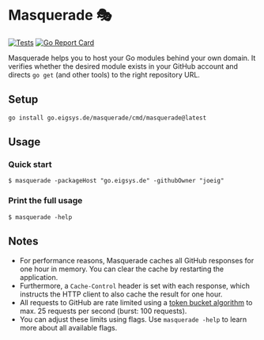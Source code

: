 # Masquerade 🎭

[![Tests](https://github.com/joeig/masquerade/workflows/Tests/badge.svg)](https://github.com/joeig/masquerade/actions)
[![Go Report Card](https://goreportcard.com/badge/go.eigsys.de/masquerade)](https://goreportcard.com/report/go.eigsys.de/masquerade)

Masquerade helps you to host your Go modules behind your own domain.
It verifies whether the desired module exists in your GitHub account and directs `go get` (and other tools) to the right repository URL.

## Setup

    go install go.eigsys.de/masquerade/cmd/masquerade@latest

## Usage

### Quick start

    $ masquerade -packageHost "go.eigsys.de" -githubOwner "joeig"

### Print the full usage

    $ masquerade -help

## Notes

* For performance reasons, Masquerade caches all GitHub responses for one hour in memory.
  You can clear the cache by restarting the application.
* Furthermore, a `Cache-Control` header is set with each response, which instructs the HTTP client to also cache the result for one hour.
* All requests to GitHub are rate limited using a [token bucket algorithm](https://en.wikipedia.org/wiki/Token_bucket) to max. 25 requests per second (burst: 100 requests).
* You can adjust these limits using flags.
  Use `masquerade -help` to learn more about all available flags.
